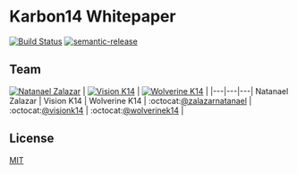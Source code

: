 # Karbon14 Whitepaper

[![Build Status](https://travis-ci.org/karbon14/whitepaper.svg?branch=master)](https://travis-ci.org/karbon14/whitepaper) [![semantic-release](https://img.shields.io/badge/%20%20%F0%9F%93%A6%F0%9F%9A%80-semantic--release-e10079.svg)](https://github.com/semantic-release/semantic-release)

## Team

[![Natanael Zalazar](https://avatars.githubusercontent.com/u/11928153?s=64)](https://github.com/zalazarnatanael)  |
[![Vision K14](https://avatars3.githubusercontent.com/u/41881618?s=64)](https://github.com/visionk14) |
[![Wolverine K14](https://avatars3.githubusercontent.com/u/41843272?s=64)](https://github.com/wolverinek14) |
|---|---|---|
Natanael Zalazar | Vision K14 | Wolverine K14 |
:octocat:[@zalazarnatanael](https://github.com/zalazarnatanael) | :octocat:[@visionk14](https://github.com/visionk14) | :octocat:[@wolverinek14](https://github.com/wolverinek14) |


## License
[MIT](https://github.com/karbon14/whitepaper/blob/master/.github/LICENSE)
